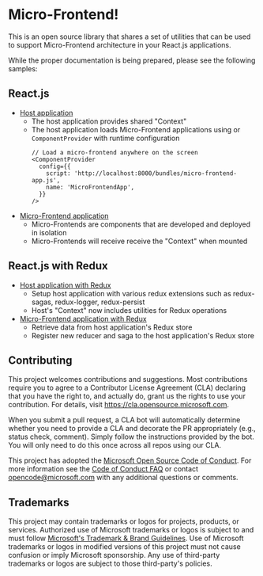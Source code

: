 # Micro-Frontend!

This is an open source library that shares a set of utilities that can be used to support Micro-Frontend architecture in your React.js applications.

While the proper documentation is being prepared, please see the following samples:

## React.js

* [Host application](https://github.com/microsoft/microfrontend/blob/main/samples/sample-react-host/src/App.tsx)
  * The host application provides shared "Context"
  * The host application loads Micro-Frontend applications using or `ComponentProvider` with runtime configuration
    ``` tsx
    // Load a micro-frontend anywhere on the screen
    <ComponentProvider
      config={{
        script: 'http://localhost:8000/bundles/micro-frontend-app.js',
        name: 'MicroFrontendApp',
      }}
    />
    ```
* [Micro-Frontend application](https://github.com/microsoft/microfrontend/blob/main/samples/sample-react-micro-frontend/src/MicroFrontendApp.tsx)
  * Micro-Frontends are components that are developed and deployed in isolation
  * Micro-Frontends will receive receive the "Context" when mounted

## React.js with Redux
* [Host application with Redux](https://github.com/microsoft/micro-frontend/blob/main/samples/sample-react-redux-host/src/App.tsx)
  * Setup host application with various redux extensions such as redux-sagas, redux-logger, redux-persist
  * Host's "Context" now includes utilities for Redux operations
* [Micro-Frontend application with Redux](https://github.com/microsoft/micro-frontend/blob/main/samples/sample-react-redux-micro-frontend/src/MicroFrontendApp.tsx)
  * Retrieve data from host application's Redux store
  * Register new reducer and saga to the host application's Redux store

## Contributing

This project welcomes contributions and suggestions.  Most contributions require you to agree to a
Contributor License Agreement (CLA) declaring that you have the right to, and actually do, grant us
the rights to use your contribution. For details, visit https://cla.opensource.microsoft.com.

When you submit a pull request, a CLA bot will automatically determine whether you need to provide
a CLA and decorate the PR appropriately (e.g., status check, comment). Simply follow the instructions
provided by the bot. You will only need to do this once across all repos using our CLA.

This project has adopted the [Microsoft Open Source Code of Conduct](https://opensource.microsoft.com/codeofconduct/).
For more information see the [Code of Conduct FAQ](https://opensource.microsoft.com/codeofconduct/faq/) or
contact [opencode@microsoft.com](mailto:opencode@microsoft.com) with any additional questions or comments.

## Trademarks

This project may contain trademarks or logos for projects, products, or services. Authorized use of Microsoft 
trademarks or logos is subject to and must follow 
[Microsoft's Trademark & Brand Guidelines](https://www.microsoft.com/en-us/legal/intellectualproperty/trademarks/usage/general).
Use of Microsoft trademarks or logos in modified versions of this project must not cause confusion or imply Microsoft sponsorship.
Any use of third-party trademarks or logos are subject to those third-party's policies.
